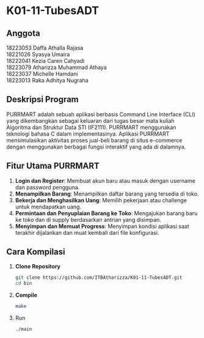 # K01-11-TubesADT

## Anggota
18223053	Daffa Athalla Rajasa <br />
18221026	Syasya Umaira <br />
18222041	Kezia Caren Cahyadi <br />
18223079	Atharizza Muhammad Athaya <br />
18223037	Michelle Hamdani <br />
18223013	Raka Adhitya Nugraha <br />

## Deskripsi Program
PURRMART adalah sebuah aplikasi berbasis Command Line Interface (CLI) yang dikembangkan sebagai keluaran dari tugas besar mata kuliah Algoritma dan Struktur Data STI (IF2111). PURRMART menggunakan teknologi bahasa C dalam implementasinya. Aplikasi PURRMART mensimulasikan aktivitas proses jual-beli barang di situs e-commerce dengan menggunakan berbagai fungsi interaktif yang ada di dalamnya.

## Fitur Utama PURRMART
1. **Login dan Register**: Membuat akun baru atau masuk dengan username dan password pengguna.
2. **Menampilkan Barang**: Menampilkan daftar barang yang tersedia di toko.
3. **Bekerja dan Menghasilkan Uang**: Memilih pekerjaan atau challenge untuk mendapatkan uang.
4. **Permintaan dan Penyuplaian Barang ke Toko**: Mengajukan barang baru ke toko dan di supply berdasarkan antrian yang disimpan.
5. **Menyimpan dan Memuat Progress**: Menyimpan kondisi aplikasi saat terakhir dijalankan dan muat kembali dari file konfigurasi.

## Cara Kompilasi
1. **Clone Repository**
   ```bash
   git clone https://github.com/ITBAtharizza/K01-11-TubesADT.git
   cd bin
   ```
2. **Compile**
    ```bash
    make
    ```
3. Run
    ```bash
    ./main
    ```
